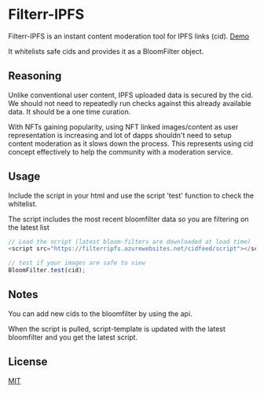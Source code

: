 # Filterr-IPFS

Filterr-IPFS is an instant content moderation tool for IPFS links (cid).
[Demo](https://youtu.be/ALnR0c8ZGrc)

It whitelists safe cids and provides it as a BloomFilter object.

## Reasoning

Unlike conventional user content, IPFS uploaded data is secured by the cid. We should not need to repeatedly run checks against this already available data. It should be a one time curation.

With NFTs gaining popularity, using NFT linked images/content as user representation is increasing and lot of dapps shouldn't need to setup content moderation as it slows down the process. This represents using cid concept effectively to help the community with a moderation service.

## Usage

Include the script in your html and use the script 'test' function to check the whitelist.

The script includes the most recent bloomfilter data so you are filtering on the latest list

```javascript
// Load the script (latest bloom-filters are downloaded at load time)
<script src="https://filterripfs.azurewebsites.net/cidfeed/script"></script>;

// test if your images are safe to view
BloomFilter.test(cid);
```

## Notes

You can add new cids to the bloomfilter by using the api.

When the script is pulled, script-template is updated with the latest bloomfilter and you get the latest script.

## License

[MIT](https://choosealicense.com/licenses/mit/)
